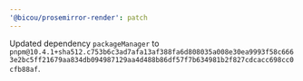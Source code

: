 ```yaml
---
'@bicou/prosemirror-render': patch
---
```


Updated dependency `packageManager` to `pnpm@10.4.1+sha512.c753b6c3ad7afa13af388fa6d808035a008e30ea9993f58c6663e2bc5ff21679aa834db094987129aa4d488b86df57f7b634981b2f827cdcacc698cc0cfb88af`.
